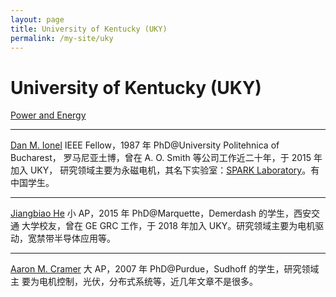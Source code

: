 ```yaml
---
layout: page
title: University of Kentucky (UKY)
permalink: /my-site/uky
---
```

# University of Kentucky (UKY)

[Power and Energy](https://www.engr.uky.edu/research-areas/power-and-energy)

---

[Dan M. Ionel](https://www.engr.uky.edu/directory/ionel-dan)
IEEE Fellow，1987 年 PhD@University Politehnica of Bucharest，
罗马尼亚土博，曾在 A. O. Smith 等公司工作近二十年，于 2015 年加入 UKY，
研究领域主要为永磁电机，其名下实验室：[SPARK Laboratory](http://sparklab.engr.uky.edu)。有中国学生。

---

[Jiangbiao He](https://www.engr.uky.edu/directory/he-jiangbiao)
小 AP，2015 年 PhD@Marquette，Demerdash 的学生，西安交通
大学校友，曾在 GE GRC 工作，于 2018 年加入 UKY。研究领域主要为电机驱
动，宽禁带半导体应用等。

---

[Aaron M. Cramer](https://www.engr.uky.edu/directory/cramer-aaron)
大 AP，2007 年 PhD@Purdue，Sudhoff 的学生，研究领域主
要为电机控制，光伏，分布式系统等，近几年文章不是很多。
